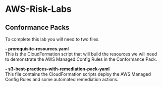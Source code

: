 # AWS-Risk-Labs
## Conformance Packs

To complete this lab you will need to two files.  

**- prerequisite-resources.yaml**  
This is the CloudFormation script that will build the resources we will need to demonstrate the AWS Managed Config Rules in the Conformance Pack.  

**- s3-best-practices-with-remediation-pack-yaml**  
This file contains the CloudFormation scripts deploy the AWS Managed Config Rules and some automated remediation actions.  

